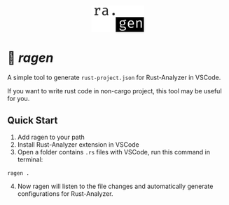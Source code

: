 <p align="center">
    <img width="120em" src="logo.jpg" alt="logo"/>
</p>

# 🦀 $ragen$

A simple tool to generate `rust-project.json` for Rust-Analyzer in VSCode.

If you want to write rust code in non-cargo project, this tool may be useful for you.

## Quick Start

1. Add ragen to your path  
2. Install Rust-Analyzer extension in VSCode  
3. Open a folder contains `.rs` files with VSCode, run this command in terminal:  

```
ragen .
```

4. Now ragen will listen to the file changes and automatically generate configurations for Rust-Analyzer.
